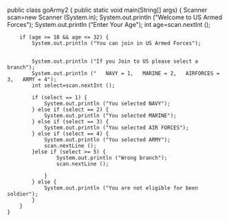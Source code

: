 

public class goArmy2 {
    public static void main(String[] args) {
        Scanner scan=new Scanner (System.in);
        System.out.println ("Welcome to US Armed Forces");
        System.out.println ("Enter Your Age");
        int age=scan.nextInt ();

        if (age >= 18 && age <= 32) {
            System.out.println ("You can join in US Armed Forces");


            System.out.println ("If you Join to US please select a branch");
            System.out.println ("   NAVY = 1,   MARINE = 2,   AIRFORCES = 3,   ARMY = 4");
            int select=scan.nextInt ();

            if (select == 1) {
                System.out.println ("You selected NAVY");
            } else if (select == 2) {
                System.out.println ("You selected MARINE");
            } else if (select == 3) {
                System.out.println ("You selected AIR FORCES");
            } else if (select == 4) {
                System.out.println ("You selected ARMY");
                scan.nextLine ();
            }else if (select >= 5) {
                    System.out.println ("Wrong branch");
                    scan.nextLine ();

                }
            } else {
                System.out.println ("You are not eligible for been soldier");
            }
        }
    }
